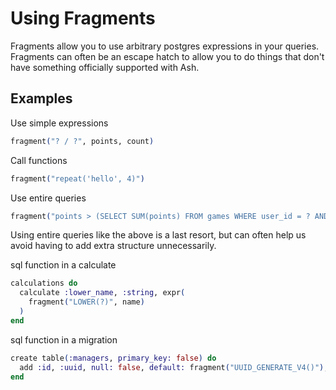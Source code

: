 # Using Fragments

Fragments allow you to use arbitrary postgres expressions in your queries. Fragments can often be an escape hatch to allow you to do things that don't have something officially supported with Ash.

## Examples

Use simple expressions

```elixir
fragment("? / ?", points, count)
```

Call functions

```elixir
fragment("repeat('hello', 4)")
```

Use entire queries

```elixir
fragment("points > (SELECT SUM(points) FROM games WHERE user_id = ? AND id != ?)", user_id, id)
```

Using entire queries like the above is a last resort, but can often help us avoid having to add extra structure unnecessarily.

sql function in a calculate

```elixir
calculations do
  calculate :lower_name, :string, expr(
    fragment("LOWER(?)", name)
  )
end
```

sql function in a migration

```elixir
create table(:managers, primary_key: false) do
  add :id, :uuid, null: false, default: fragment("UUID_GENERATE_V4()"), primary_key: true
end
```

